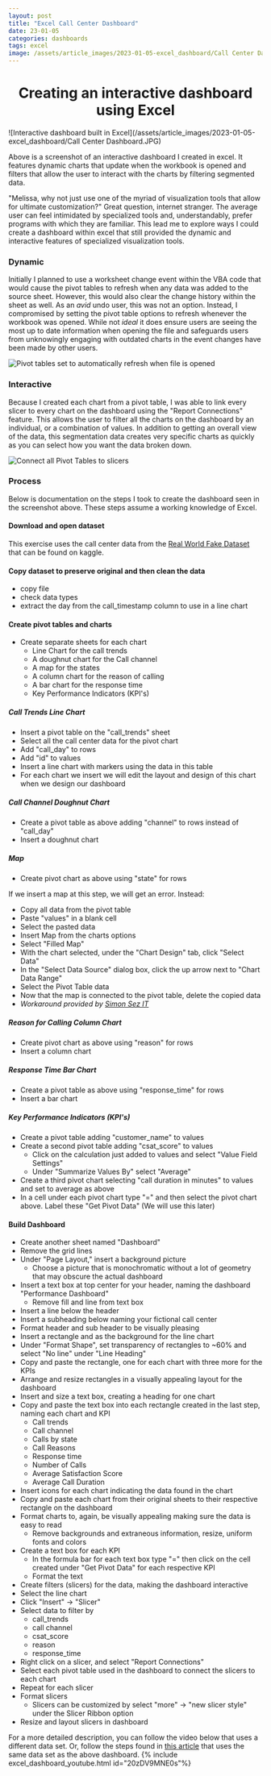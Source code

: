 ```yaml
---
layout: post
title: "Excel Call Center Dashboard"
date: 23-01-05
categories: dashboards
tags: excel
image: /assets/article_images/2023-01-05-excel_dashboard/Call Center Dashboard.JPG
---
```


<center><h1> Creating an interactive dashboard using Excel </h1></center>  

![Interactive dashboard built in Excel](/assets/article_images/2023-01-05-excel_dashboard/Call Center Dashboard.JPG)

Above is a screenshot of an interactive dashboard I created in excel. It features dynamic charts that update when the workbook is opened and filters that allow the user to interact with the charts by filtering segmented data.

"Melissa, why not just use one of the myriad of visualization tools that allow for ultimate customization?" Great question, internet stranger. The average user can feel intimidated by specialized tools and, understandably, prefer programs with which they are familiar. This lead me to explore ways I could create a dashboard within excel that still provided the dynamic and interactive features of specialized visualization tools.  

### Dynamic

Initially I planned to use a worksheet change event within the VBA code that would cause the pivot tables to refresh when any data was added to the source sheet. However, this would also clear the change history within the sheet as well. As an *avid* undo user, this was not an option. Instead, I compromised by setting the pivot table options to refresh whenever the workbook was opened. While not *ideal* it does ensure users are seeing the most up to date information when opening the file and safeguards users from unknowingly engaging with outdated charts in the event changes have been made by other users.  

![Pivot tables set to automatically refresh when file is opened](/assets/article_images/2023-01-05-excel_dashboard/refresh_data.JPG)

### Interactive

Because I created each chart from a pivot table, I was able to link every slicer to every chart on the dashboard using the "Report Connections" feature. This allows the user to filter all the charts on the dashboard by an individual, or a combination of values. In addition to getting an overall view of the data, this segmentation data creates very specific charts as quickly as you can select how you want the data broken down.

![Connect all Pivot Tables to slicers](/assets/article_images/2023-01-05-excel_dashboard/slicer_report_connections.JPG)

### Process

Below is documentation on the steps I took to create the dashboard seen in the screenshot above. These steps assume a working knowledge of Excel.

#### Download and open dataset

This exercise uses the call center data from the [Real World Fake Dataset](https://www.kaggle.com/datasets/mesumraza/real-world-fake-dataset-for-practice) that can be found on kaggle.

#### Copy dataset to preserve original and then clean the data

- copy file
- check data types
- extract the day from the call\_timestamp column to use in a line chart

#### Create pivot tables and charts

- Create separate sheets for each chart
  - Line Chart for the call trends
  - A doughnut chart for the Call channel
  - A map for the states
  - A column chart for the reason of calling
  - A bar chart for the response time
  - Key Performance Indicators (KPI's)

##### Call Trends Line Chart

- Insert a pivot table on the "call\_trends" sheet
- Select all the call center data for the pivot chart
- Add "call\_day" to rows
- Add "id" to values
- Insert a line chart with markers using the data in this table
- For each chart we insert we will edit the layout and design of this chart when we design our dashboard

##### Call Channel Doughnut Chart

- Create a pivot table as above adding "channel" to rows instead of "call\_day"
- Insert a doughnut chart

##### Map

- Create pivot chart as above using "state" for rows

If we insert a map at this step, we will get an error. Instead:

- Copy all data from the pivot table
- Paste "values" in a blank cell
- Select the pasted data
- Insert Map from the charts options
- Select "Filled Map"
- With the chart selected, under the "Chart Design" tab, click "Select Data"
- In the "Select Data Source" dialog box, click the up arrow next to "Chart Data Range"
- Select the Pivot Table data
- Now that the map is connected to the pivot table, delete the copied data
- *Workaround provided by [Simon Sez IT](https://www.simonsezit.com/article/excel-map-chart/#:~:text=If%20we%20try%20to%20create%20a%20map%20chart%20directly%20from%20our%20Pivot%20Table%2C%20we%20will%20receive%20a%20message%20letting%20us%20know%20we%20cannot%20create%20this%20chart%20type%20using%20data%20inside%20a%20Pivot%20Table.%C2%A0)*

##### Reason for Calling Column Chart

- Create pivot chart as above using "reason" for rows
- Insert a column chart

##### Response Time Bar Chart

- Create a pivot table as above using "response\_time" for rows
- Insert a bar chart

##### Key Performance Indicators (KPI's)

- Create a pivot table adding "customer\_name" to values
- Create a second pivot table adding "csat\_score" to values
  - Click on the calculation just added to values and select "Value Field Settings"
  - Under "Summarize Values By" select "Average"
- Create a third pivot chart selecting "call duration in minutes" to values and set to average as above
- In a cell under each pivot chart type "=" and then select the pivot chart above. Label these "Get Pivot Data" (We will use this later)

#### Build Dashboard

- Create another sheet named "Dashboard"
- Remove the grid lines
- Under "Page Layout," insert a background picture
  - Choose a picture that is monochromatic without a lot of geometry that may obscure the actual dashboard
- Insert a text box at top center for your header, naming the dashboard "Performance Dashboard"
  - Remove fill and line from text box
- Insert a line below the header
- Insert a subheading below naming your fictional call center
- Format header and sub header to be visually pleasing
- Insert a rectangle and as the background for the line chart
- Under "Format Shape", set transparency of rectangles to ~60% and select "No line" under "Line Heading"
- Copy and paste the rectangle, one for each chart with three more for the KPIs
- Arrange and resize rectangles in a visually appealing layout for the dashboard
- Insert and size a text box, creating a heading for one chart
- Copy and paste the text box into each rectangle created in the last step, naming each chart and KPI
  - Call trends
  - Call channel
  - Calls by state
  - Call Reasons
  - Response time
  - Number of Calls
  - Average Satisfaction Score
  - Average Call Duration
- Insert icons for each chart indicating the data found in the chart
- Copy and paste each chart from their original sheets to their respective rectangle on the dashboard
- Format charts to, again, be visually appealing making sure the data is easy to read
  - Remove backgrounds and extraneous information, resize, uniform fonts and colors
- Create a text box for each KPI
  - In the formula bar for each text box type "=" then click on the cell created under "Get Pivot Data" for each respective KPI
  - Format the text
- Create filters (slicers) for the data, making the dashboard interactive
- Select the line chart
- Click "Insert" -> "Slicer"
- Select data to filter by
  - call\_trends
  - call channel
  - csat\_score
  - reason
  - response\_time
- Right click on a slicer, and select "Report Connections"
- Select each pivot table used in the dashboard to connect the slicers to each chart
- Repeat for each slicer
- Format slicers
  - Slicers can be customized by select "more" -> "new slicer style" under the Slicer Ribbon option
- Resize and layout slicers in dashboard

For a more detailed description, you can follow the video below that uses a different data set. Or, follow the steps found in [this article](https://medium.com/@Armonia1999/data-analysis-project-excel-dashboard-10c6160f2dbe) that uses the same data set as the above dashboard.
{% include excel_dashboard_youtube.html id="20zDV9MNE0s"%}
